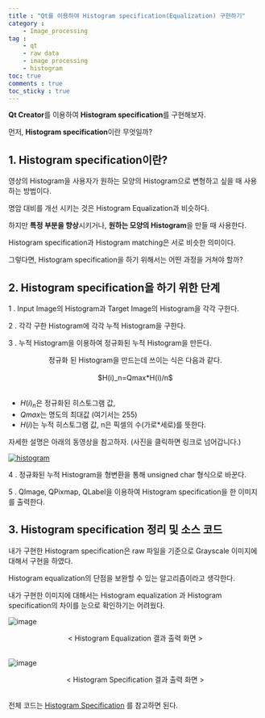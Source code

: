 ```yaml
---
title : "Qt를 이용하여 Histogram specification(Equalization) 구현하기"
category :
    - Image_processing
tag :
    - qt
    - raw data
    - image processing
    - histogram
toc: true
comments : true
toc_sticky : true
---
```


**Qt Creator**를 이용하여 **Histogram specification**를 구현해보자.

먼저, **Histogram specification**이란 무엇일까?


## 1. Histogram specification이란?

영상의 Histogram을 사용자가 원하는 모양의 Histogram으로 변형하고 싶을 때 사용하는 방법이다.

명암 대비를 개선 시키는 것은 Histogram Equalization과 비슷하다.

하지만 **특정 부분을 향상**시키거나, **원하는 모양의 Histogram**을 만들 때 사용한다.

Histogram specification과 Histogram matching은 서로 비슷한 의미이다.

그렇다면, Histogram specification을 하기 위해서는 어떤 과정을 거쳐야 할까?

## 2. Histogram specification을 하기 위한 단계

1 . Input Image의 Histogram과 Target Image의 Histogram을 각각 구한다.

2 . 각각 구한 Histogram에 각각 누적 Histogram을 구한다.

3 . 누적 Histogram을 이용하여 정규화된 누적 Histogram을 만든다.

<center> 정규화 된 Histogram을 만드는데 쓰이는 식은 다음과 같다. </center>
<br>
<center> $H(i)_n=Qmax*H(i)/n$ </center>
<br>

- $H(i)_n$은 정규화된 히스토그램 값,
- $Qmax$는 명도의 최대값 (여기서는 255)
- $H(i)$는 누적 히스토그램 값, n은 픽셀의 수(가로*세로)를 뜻한다.

자세한 설명은 아래의 동영상을 참고하자. (사진을 클릭하면 링크로 넘어갑니다.)

[![histogram](https://user-images.githubusercontent.com/41863759/82750397-da623a00-9dea-11ea-9f5c-aa6e7c1fe544.JPG)](https://www.youtube.com/watch?v=WXHFmJVHvag)

4 . 정규화된 누적 Histogram을 형변환을 통해 unsigned char 형식으로 바꾼다.

5 . QImage, QPixmap, QLabel을 이용하여 Histogram specification을 한 이미지를 출력한다.

## 3. Histogram specification 정리 및 소스 코드

내가 구현한 Histogram specification은 raw 파일을 기준으로 Grayscale 이미지에 대해서 구현을 하였다.

Histogram equalization의 단점을 보완할 수 있는 알고리즘이라고 생각한다.

내가 구현한 이미지에 대해서는 Histogram equalization 과 Histogram specification의 차이를 눈으로 확인하기는 어려웠다.

![image](https://user-images.githubusercontent.com/41863759/82750811-c835cb00-9ded-11ea-89f5-9be532048c33.png)

<center>< Histogram Equalization 결과 출력 화면 ></center>

<br>


![image](https://user-images.githubusercontent.com/41863759/82750822-d8e64100-9ded-11ea-8826-0fd0dd8f2fe3.png)

<center>< Histogram Specification 결과 출력 화면 ></center>

<br>

전체 코드는 [Histogram Specification](https://github.com/Taeyoung96/Histogram_Matching_Qt) 를 참고하면 된다.



















